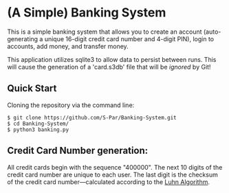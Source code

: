 # (A Simple) Banking System
This is a simple banking system that allows you to create an account (auto-generating a unique 16-digit credit card number and 4-digit PIN), login to accounts, add money, and transfer money.  
  
This application utilizes sqlite3 to allow data to persist between runs. This will cause the generation of a 'card.s3db' file that will be *ignored* by Git!  

## Quick Start
Cloning the repository via the command line:

```console
$ git clone https://github.com/S-Par/Banking-System.git
$ cd Banking-System/
$ python3 banking.py
```

## Credit Card Number generation:
All credit cards begin with the sequence "400000". The next 10 digits of the credit card number are unique to each user. The last digit is the checksum of the credit card number—calculated according to the [Luhn Algorithm](https://en.wikipedia.org/wiki/Luhn_algorithm).
